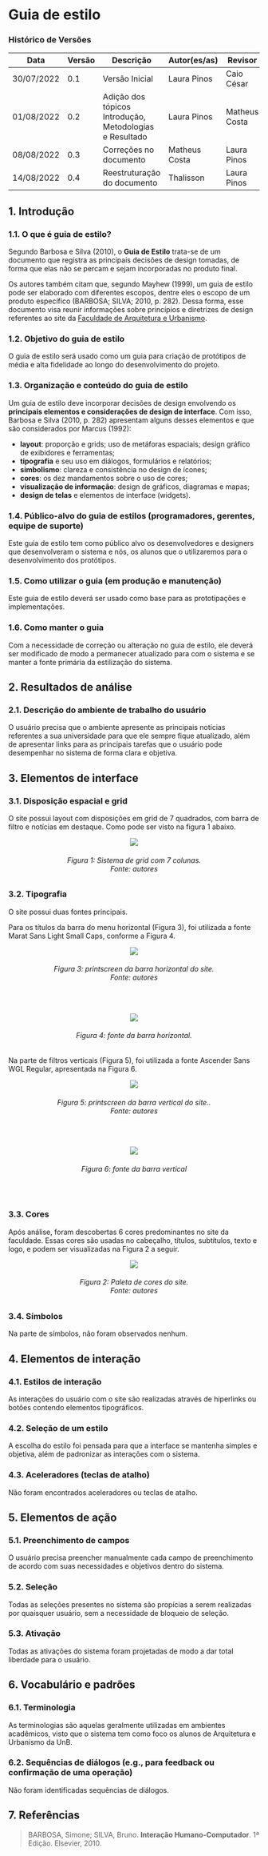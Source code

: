 # Guia de estilo

### Histórico de Versões

**Data** | **Versão** | **Descrição** | **Autor(es/as)** | **Revisor**
--- | --- | --- | --- | ---
30/07/2022 | 0.1 | Versão Inicial | Laura Pinos | Caio César
01/08/2022 | 0.2 | Adição dos tópicos Introdução, Metodologias e Resultado | Laura Pinos | Matheus Costa
08/08/2022 | 0.3 | Correções no documento | Matheus Costa | Laura Pinos
14/08/2022 | 0.4 | Reestruturação do documento | Thalisson | Laura Pinos

## 1. Introdução

### 1.1. O que é guia de estilo?

Segundo Barbosa e Silva (2010), o **Guia de Estilo** trata-se de um documento que registra as principais decisões de design tomadas, de forma que elas não se percam e sejam incorporadas no produto final.

Os autores também citam que, segundo Mayhew (1999), um guia de estilo pode ser elaborado com diferentes escopos, dentre eles o escopo de um produto específico (BARBOSA; SILVA; 2010, p. 282). Dessa forma, esse documento visa reunir informações sobre princípios e diretrizes de design referentes ao site da [Faculdade de Arquitetura e Urbanismo](http://fau.unb.br/).

### 1.2. Objetivo do guia de estilo

O guia de estilo será usado como um guia para criação de protótipos de média e alta fidelidade ao longo do desenvolvimento do projeto.

### 1.3. Organização e conteúdo do guia de estilo

Um guia de estilo deve incorporar decisões de design envolvendo os **principais elementos e considerações de design de interface**. Com isso, Barbosa e Silva (2010, p. 282) apresentam alguns desses elementos e que são considerados por Marcus (1992):

* **layout**: proporção e grids; uso de metáforas espaciais; design gráfico de exibidores e ferramentas;
* **tipografia** e seu uso em diálogos, formulários e relatórios;
* **simbolismo**: clareza e consistência no design de ícones;
* **cores**: os dez mandamentos sobre o uso de cores;
* **visualização de informação**: design de gráficos, diagramas e mapas;
* **design de telas** e elementos de interface (widgets).

### 1.4. Público-alvo do guia de estilos (programadores, gerentes, equipe de suporte)

Este guia de estilo tem como público alvo os desenvolvedores e designers que desenvolveram o sistema e nós, os alunos que o utilizaremos para o desenvolvimento dos protótipos.

### 1.5. Como utilizar o guia (em produção e manutenção)

Este guia de estilo deverá ser usado como base para as prototipações e implementações.

### 1.6. Como manter o guia

Com a necessidade de correção ou alteração no guia de estilo, ele deverá ser modificado de modo a permanecer atualizado para com o sistema e se manter a fonte primária da estilização do sistema.

## 2. Resultados de análise

### 2.1. Descrição do ambiente de trabalho do usuário

O usuário precisa que o ambiente apresente as principais notícias referentes a sua universidade para que ele sempre fique atualizado, além de apresentar links para as principais tarefas que o usuário pode desempenhar no sistema de forma clara e objetiva.

## 3. Elementos de interface

### 3.1. Disposição espacial e grid

O site possui layout com disposições em grid de 7 quadrados, com barra de filtro e notícias em destaque. Como pode ser visto na figura 1 abaixo.

<p align="center"> <img src= "https://user-images.githubusercontent.com/62102447/182273989-844a7edc-e980-4eb2-8aff-a4c3fe96f1f9.png"/> </p>
<h6 align = "center">Figura 1: Sistema de grid com 7 colunas. <br> Fonte: autores</h6>

### 3.2. Tipografia

O site possui duas fontes principais.

Para os títulos da barra do menu horizontal (Figura 3), foi utilizada a fonte Marat Sans Light Small Caps, conforme a Figura 4.

<p align="center"> <img src=https://user-images.githubusercontent.com/62102447/182276161-18ed42ca-46d0-4b98-a571-f7758bed1ebb.png /> </p>
<h6 align = "center">Figura 3: printscreen da barra horizontal do site.<br> Fonte: autores</h6>

<br>

<p align="center"> <img src=https://user-images.githubusercontent.com/62102447/182275720-69e20d17-3ee2-4102-8656-8782344660b2.png /> </p>
<h6 align = "center">Figura 4: fonte da barra horizontal.</h6>

Na parte de filtros verticais (Figura 5), foi utilizada a fonte Ascender Sans WGL Regular, apresentada na Figura 6.


<p align="center"> <img src=https://user-images.githubusercontent.com/62102447/182276567-3417a4d4-4d21-4cad-8d01-365e34202a92.png /> </p>
<h6 align = "center">Figura 5: printscreen da barra vertical do site..<br> Fonte: autores</h6>

<br>

<p align="center"> <img src=https://user-images.githubusercontent.com/62102447/182276864-00e26461-64de-41d8-8d35-a186fcae8bdd.png /> </p>
<h6 align = "center">Figura 6: fonte da barra vertical</h6>

<br>


### 3.3. Cores

Após análise, foram descobertas 6 cores predominantes no site da faculdade. Essas cores são usadas no cabeçalho, títulos, subtítulos, texto e logo, e podem ser visualizadas na Figura 2 a seguir.
  
<p align="center"> <img src= https://user-images.githubusercontent.com/62102447/182271895-9b6514ce-e6cc-42ac-a0e8-d4416a3a925e.png /> </p>
<h6 align = "center">Figura 2: Paleta de cores do site. <br> Fonte: autores</h6>

### 3.4. Símbolos
 
Na parte de símbolos, não foram observados nenhum.

## 4. Elementos de interação

### 4.1. Estilos de interação

As interações do usuário com o site são realizadas através de hiperlinks ou botões contendo elementos tipográficos.

### 4.2. Seleção de um estilo

A escolha do estilo foi pensada para que a interface se mantenha simples e objetiva, além de padronizar as interações com o sistema.

### 4.3. Aceleradores (teclas de atalho)

Não foram encontrados aceleradores ou teclas de atalho.

## 5. Elementos de ação

### 5.1. Preenchimento de campos

O usuário precisa preencher manualmente cada campo de preenchimento de acordo com suas necessidades e objetivos dentro do sistema.

### 5.2. Seleção

Todas as seleções presentes no sistema são propícias a serem realizadas por quaisquer usuário, sem a necessidade de bloqueio de seleção.

### 5.3. Ativação

Todas as ativações do sistema foram projetadas de modo a dar total liberdade para o usuário.

## 6. Vocabulário e padrões

### 6.1. Terminologia

As terminologias são aquelas geralmente utilizadas em ambientes acadêmicos, visto que o sistema tem como foco os alunos de Arquitetura e Urbanismo da UnB.

### 6.2. Sequências de diálogos (e.g., para feedback ou confirmação de uma operação)

Não foram identificadas sequências de diálogos.

## 7. Referências

> BARBOSA, Simone; SILVA, Bruno. **Interação Humano-Computador**. 1ª Edição. Elsevier, 2010.

